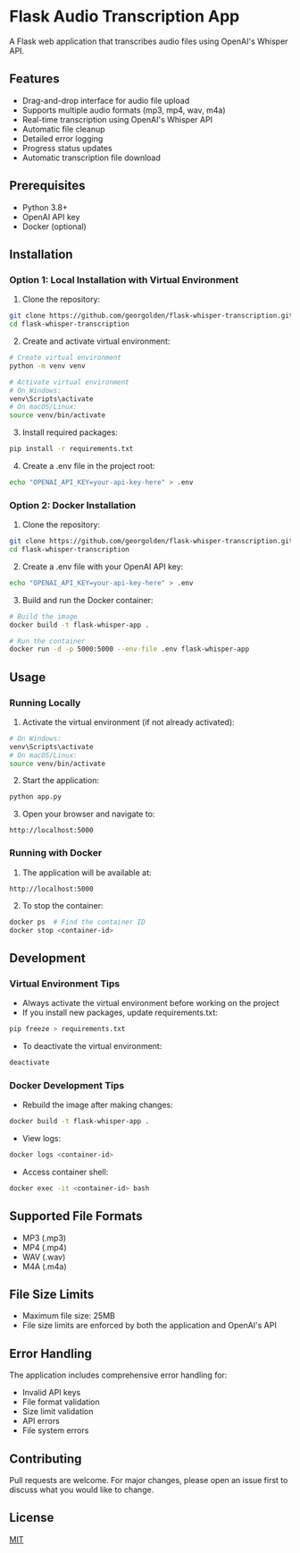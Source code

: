 # Flask Audio Transcription App

A Flask web application that transcribes audio files using OpenAI's Whisper API.

## Features

- Drag-and-drop interface for audio file upload
- Supports multiple audio formats (mp3, mp4, wav, m4a)
- Real-time transcription using OpenAI's Whisper API
- Automatic file cleanup
- Detailed error logging
- Progress status updates
- Automatic transcription file download

## Prerequisites

- Python 3.8+
- OpenAI API key
- Docker (optional)

## Installation

### Option 1: Local Installation with Virtual Environment

1. Clone the repository:
```bash
git clone https://github.com/georgolden/flask-whisper-transcription.git
cd flask-whisper-transcription
```

2. Create and activate virtual environment:
```bash
# Create virtual environment
python -m venv venv

# Activate virtual environment
# On Windows:
venv\Scripts\activate
# On macOS/Linux:
source venv/bin/activate
```

3. Install required packages:
```bash
pip install -r requirements.txt
```

4. Create a .env file in the project root:
```bash
echo "OPENAI_API_KEY=your-api-key-here" > .env
```

### Option 2: Docker Installation

1. Clone the repository:
```bash
git clone https://github.com/georgolden/flask-whisper-transcription.git
cd flask-whisper-transcription
```

2. Create a .env file with your OpenAI API key:
```bash
echo "OPENAI_API_KEY=your-api-key-here" > .env
```

3. Build and run the Docker container:
```bash
# Build the image
docker build -t flask-whisper-app .

# Run the container
docker run -d -p 5000:5000 --env-file .env flask-whisper-app
```

## Usage

### Running Locally

1. Activate the virtual environment (if not already activated):
```bash
# On Windows:
venv\Scripts\activate
# On macOS/Linux:
source venv/bin/activate
```

2. Start the application:
```bash
python app.py
```

3. Open your browser and navigate to:
```
http://localhost:5000
```

### Running with Docker

1. The application will be available at:
```
http://localhost:5000
```

2. To stop the container:
```bash
docker ps  # Find the container ID
docker stop <container-id>
```

## Development

### Virtual Environment Tips
- Always activate the virtual environment before working on the project
- If you install new packages, update requirements.txt:
```bash
pip freeze > requirements.txt
```
- To deactivate the virtual environment:
```bash
deactivate
```

### Docker Development Tips
- Rebuild the image after making changes:
```bash
docker build -t flask-whisper-app .
```
- View logs:
```bash
docker logs <container-id>
```
- Access container shell:
```bash
docker exec -it <container-id> bash
```

## Supported File Formats

- MP3 (.mp3)
- MP4 (.mp4)
- WAV (.wav)
- M4A (.m4a)

## File Size Limits

- Maximum file size: 25MB
- File size limits are enforced by both the application and OpenAI's API

## Error Handling

The application includes comprehensive error handling for:
- Invalid API keys
- File format validation
- Size limit validation
- API errors
- File system errors

## Contributing

Pull requests are welcome. For major changes, please open an issue first to discuss what you would like to change.

## License

[MIT](LICENSE)
